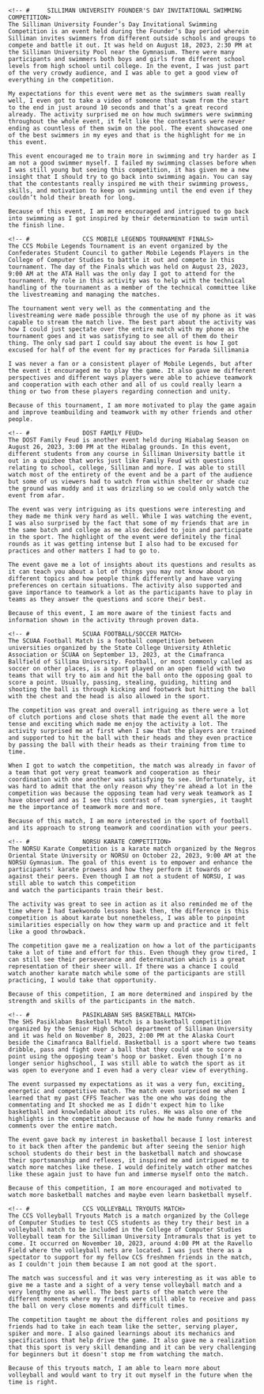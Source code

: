     <!-- #     SILLIMAN UNIVERSITY FOUNDER'S DAY INVITATIONAL SWIMMING COMPETITION>
    The Silliman University Founder’s Day Invitational Swimming Competition is an event held during the Founder’s Day period wherein Silliman invites swimmers from different outside schools and groups to compete and battle it out. It was held on August 18, 2023, 2:30 PM at the Silliman University Pool near the Gymnasium. There were many participants and swimmers both boys and girls from different school levels from high school until college. In the event, I was just part of the very crowdy audience, and I was able to get a good view of everything in the competition.

	My expectations for this event were met as the swimmers swam really well, I even got to take a video of someone that swam from the start to the end in just around 10 seconds and that’s a great record already. The activity surprised me on how much swimmers were swimming throughout the whole event, it felt like the contestants were never ending as countless of them swim on the pool. The event showcased one of the best swimmers in my eyes and that is the highlight for me in this event.

	This event encouraged me to train more in swimming and try harder as I am not a good swimmer myself. I failed my swimming classes before when I was still young but seeing this competition, it has given me a new insight that I should try to go back into swimming again. You can say that the contestants really inspired me with their swimming prowess, skills, and motivation to keep on swimming until the end even if they couldn’t hold their breath for long.

	Because of this event, I am more encouraged and intrigued to go back into swimming as I got inspired by their determination to swim until the finish line.

    <!-- #               CCS MOBILE LEGENDS TOURNAMENT FINALS>
    The CCS Mobile Legends Tournament is an event organized by the Confederates Student Council to gather Mobile Legends Players in the College of Computer Studies to battle it out and compete in this tournament. The day of the Finals which was held on August 23, 2023, 9:00 AM at the ATA Hall was the only day I got to attend for the tournament. My role in this activity was to help with the technical handling of the tournament as a member of the technical committee like the livestreaming and managing the matches.

    The tournament went very well as the commentating and the livestreaming were made possible through the use of my phone as it was capable to stream the match live. The best part about the activity was how I could just spectate over the entire match with my phone as the tournament goes and it was satisfying to see all of them do their thing. The only sad part I could say about the event is how I got excused for half of the event for my practices for Parada Sillimania

    I was never a fan or a consistent player of Mobile Legends, but after the event it encouraged me to play the game. It also gave me different perspectives and different ways players were able to achieve teamwork and cooperation with each other and all of us could really learn a thing or two from these players regarding connection and unity. 

    Because of this tournament, I am more motivated to play the game again and improve teambuilding and teamwork with my other friends and other people.

    <!-- #               DOST FAMILY FEUD>
    The DOST Family Feud is another event held during Hiabalag Season on August 26, 2023, 3:00 PM at the Hibalag grounds. In this event, different students from any course in Silliman University battle it out in a quizbee that works just like Family Feud with questions relating to school, college, Silliman and more. I was able to still watch most of the entirety of the event and be a part of the audience but some of us viewers had to watch from within shelter or shade cuz the ground was muddy and it was drizzling so we could only watch the event from afar.

    The event was very intriguing as its questions were interesting and they made me think very hard as well. While I was watching the event, I was also surprised by the fact that some of my friends that are in the same batch and college as me also decided to join and participate in the sport. The highlight of the event were definitely the final rounds as it was getting intense but I also had to be excused for practices and other matters I had to go to.

    The event gave me a lot of insights about its questions and results as it can teach you about a lot of things you may not know about on different topics and how people think differently and have varying preferences on certain situations. The activity also supported and gave importance to teamwork a lot as the participants have to play in teams as they answer the questions and score their best.

    Because of this event, I am more aware of the tiniest facts and information shown in the activity through proven data.

    <!-- #               SCUAA FOOTBALL/SOCCER MATCH>
    The SCUAA Football Match is a football competition between universities organized by the State College University Athletic Association or SCUAA on September 13, 2023, at the Cimafranca Ballfield of Sillima University. Football, or most commonly called as soccer on other places, is a sport played on an open field with two teams that will try to aim and hit the ball onto the opposing goal to score a point. Usually, passing, stealing, guiding, hitting and shooting the ball is through kicking and footwork but hitting the ball with the chest and the head is also allowed in the sport. 

    The competition was great and overall intriguing as there were a lot of clutch portions and close shots that made the event all the more tense and exciting which made me enjoy the activity a lot. The activity surprised me at first when I saw that the players are trained and supported to hit the ball with their heads and they even practice by passing the ball with their heads as their training from time to time.

    When I got to watch the competition, the match was already in favor of a team that got very great teamwork and cooperation as their coordination with one another was satisfying to see. Unfortunately, it was hard to admit that the only reason why they're ahead a lot in the competition was because the opposing team had very weak teamwork as I have observed and as I see this contrast of team synergies, it taught me the importance of teamwork more and more.

    Because of this match, I am more interested in the sport of football and its approach to strong teamwork and coordination with your peers.

    <!-- #               NORSU KARATE COMPETITION>
    The NORSU Karate Competition is a karate match organized by the Negros Oriental State University or NORSU on October 22, 2023, 9:00 AM at the NORSU Gymnasium. The goal of this event is to empower and enhance the participants' karate prowess and how they perform it towards or against their peers. Even though I am not a student of NORSU, I was still able to watch this competition
    and watch the participants train their best.

    The activity was great to see in action as it also reminded me of the time where I had taekwondo lessons back then, the difference is this competition is about karate but nonetheless, I was able to pinpoint similarities especially on how they warm up and practice and it felt like a good throwback.

    The competition gave me a realization on how a lot of the participants take a lot of time and effort for this. Even though they grow tired, I can still see their perseverance and determination which is a great representation of their sheer will. If there was a chance I could watch another karate match while some of the participants are still practicing, I would take that opportunity.

    Because of this competition, I am more determined and inspired by the strength and skills of the participants in the match.

    <!-- #               PASIKLABAN SHS BASKETBALL MATCH>
    The SHS Pasiklaban Basketball Match is a basketball competition organized by the Senior High School department of Silliman University and it was held on November 8, 2023, 2:00 PM at the Alaska Court beside the Cimafranca Ballfield. Basketball is a sport where two teams dribble, pass and fight over a ball that they could use to score a point using the opposing team's hoop or basket. Even though I'm no longer senior highschool, I was still able to watch the sport as it was open to everyone and I even had a very clear view of everything.

    The event surpassed my expectations as it was a very fun, exciting, energetic and competitive match. The match even surprised me when I learned that my past CFFS Teacher was the one who was doing the commentating and It shocked me as I didn't expect him to like basketball and knowledable about its rules. He was also one of the highlights in the competition because of how he made funny remarks and comments over the entire match.

    The event gave back my interest in basketball because I lost interest to it back then after the pandemic but after seeing the senior high school students do their best in the basketball match and showcase their sportsmanship and reflexes, it inspired me and intrigued me to watch more matches like these. I would definitely watch other matches like these again just to have fun and immerse myself onto the match.

    Because of this competition, I am more encouraged and motivated to watch more basketball matches and maybe even learn basketball myself.

    <!-- #               CCS VOLLEYBALL TRYOUTS MATCH>
    The CCS Volleyball Tryouts Match is a match organized by the College of Computer Studies to test CCS students as they try their best in a volleyball match to be included in the College of Computer Studies Volleyball team for the Silliman University Intramurals that is yet to come. It occurred on November 10, 2023, around 4:00 PM at the Ravello Field where the volleyball nets are located. I was just there as a spectator to support for my fellow CCS freshmen friends in the match, as I couldn't join them because I am not good at the sport.

    The match was successful and it was very interesting as it was able to give me a taste and a sight of a very tense volleyball match and a very lengthy one as well. The best parts of the match were the different moments where my friends were still able to receive and pass the ball on very close moments and difficult times. 

    The competition taught me about the different roles and positions my friends had to take in each team like the setter, serving player, spiker and more. I also gained learnings about its mechanics and specifications that help drive the game. It also gave me a realization that this sport is very skill demanding and it can be very challenging for beginners but it doesn't stop me from watching the match.

    Because of this tryouts match, I am able to learn more about volleyball and would want to try it out myself in the future when the time is right.
    